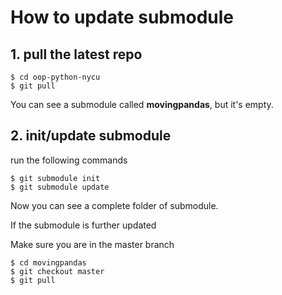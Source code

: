 # How to update submodule

## 1. pull the latest repo

```
$ cd oop-python-nycu
$ git pull
```

You can see a submodule called **movingpandas**, but it's empty.

## 2. init/update submodule
run the following commands
```
$ git submodule init
$ git submodule update
```

Now you can see a complete folder of submodule.

If the submodule is further updated

Make sure you are in the master branch
```
$ cd movingpandas
$ git checkout master
$ git pull
```
